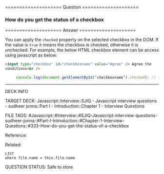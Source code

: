 ==================== Question ====================  

### How do you get the status of a checkbox  

==================== Answer ====================  

You can apply the `checked` property on the selected checkbox in the DOM. If the
value is `true` it means the checkbox is checked, otherwise it is unchecked. For
example, the below HTML checkbox element can be access using javascript as
below:

```html
<input type="checkbox" id="checkboxname" value="Agree" /> Agree the
conditions<br />
```

```javascript
     console.log(document.getElementById(‘checkboxname’).checked); // true or false
```

---

DECK INFO

TARGET DECK: Javascript::Interview::SJIQ - Javascript interview questions -
sudheer jonna::Part I - Introduction::Chapter 1 - Interview Questions

FILE TAGS:
#Javascript::#Interview::#SJIQ-Javascript-interview-questions-sudheer-jonna::#Part-I-Introduction::#Chapter-1-Interview-Questions::#333-How-do-you-get-the-status-of-a-checkbox

Reference:

Related:

```dataview
LIST
where file.name = this.file.name
```

QUESTION STATUS: Safe to store
